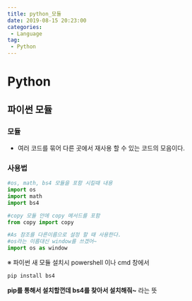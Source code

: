 ```yaml
---
title: python_모듈
date: 2019-08-15 20:23:00
categories:
 - Language
tag:
 - Python
---
```


# Python

## 파이썬 모듈

### 모듈

- 여러 코드를 묶어 다른 곳에서 재사용 할 수 있는 코드의 모음이다.



### 사용법

```python
#os, math, bs4 모듈을 포함 시킬때 내용
import os
import math
import bs4

#copy 모듈 안에 copy 메서드를 포함
from copy import copy

#As 참조를 다른이름으로 설정 할 때 사용한다.
#os라는 이름대신 window를 쓰겠어~
import os as window
```







※ 파이썬 새 모듈 설치시 powershell 이나 cmd 창에서

```powershell
pip install bs4
```

**pip를 통해서 설치할껀데 bs4를 찾아서 설치해줘~** 라는 뜻

